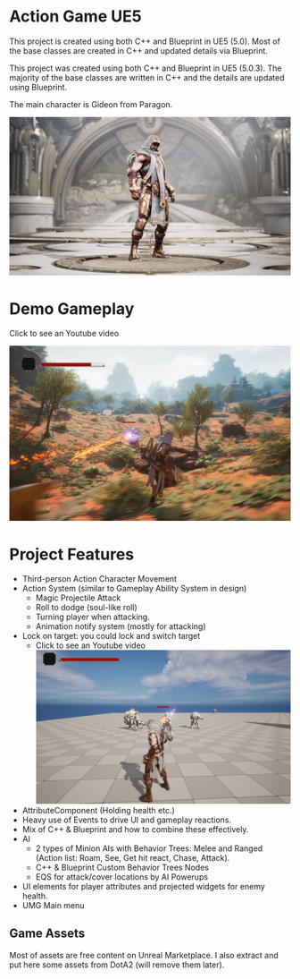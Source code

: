 # Action Game UE5

This project is created using both C++ and Blueprint in UE5 (5.0). Most of the base classes are created in C++ and updated details via Blueprint.

This project was created using both C++ and Blueprint in UE5 (5.0.3). The majority of the base classes are written in C++ and the details are updated using Blueprint.

The main character is Gideon from Paragon.

![Gideon](/Readme_Media/GideonScreenshot4-1920x1080-2e9d1192ac22760aa5c84ce2d43292c6.png)

# Demo Gameplay

Click to see an Youtube video

[![Gameplay](/Readme_Media/Gameplay_Screenshot.png)](https://youtu.be/-5BREUmPPAA)

# Project Features

+ Third-person Action Character Movement
+ Action System (similar to Gameplay Ability System in design)
    + Magic Projectile Attack
    + Roll to dodge (soul-like roll)
    + Turning player when attacking.
    + Animation notify system (mostly for attacking)
+ Lock on target: you could lock and switch target
    + Click to see an Youtube video
[![Lock On Target](/Readme_Media/Lock_On_Target.png)](https://youtu.be/Rbr8P9_QGOM)
+ AttributeComponent (Holding health etc.)
+ Heavy use of Events to drive UI and gameplay reactions.
+ Mix of C++ & Blueprint and how to combine these effectively.
+ AI
    + 2 types of Minion AIs with Behavior Trees: Melee and Ranged (Action list: Roam, See, Get hit react, Chase, Attack).
    + C++ & Blueprint Custom Behavior Trees Nodes
    + EQS for attack/cover locations by AI Powerups
+ UI elements for player attributes and projected widgets for enemy health.
+ UMG Main menu


## Game Assets

Most of assets are free content on Unreal Marketplace. I also extract and put here some assets from DotA2 (will remove them later).